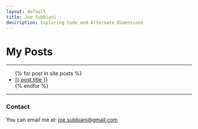 ```yaml
---
layout: default
title: Joe Subbiani
description: Exploring Code and Alternate Dimensions
---
```


# My Posts
---

<p>
    <ul>
    {% for post in site.posts %}
        <li>
        <a href="{{ post.url }}">{{ post.title }}</a>
        </li>
    {% endfor %}
    </ul>
</p>

---

### Contact

You can email me at: joe.subbiani@gmail.com